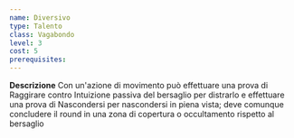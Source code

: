 ```yaml
---
name: Diversivo
type: Talento
class: Vagabondo
level: 3
cost: 5
prerequisites: 
---
```


**Descrizione**
Con un'azione di movimento può effettuare una prova di Raggirare contro
Intuizione passiva del bersaglio per distrarlo e effettuare una prova di
Nascondersi per nascondersi in piena vista; deve comunque concludere il round in
una zona di copertura o occultamento rispetto al bersaglio
